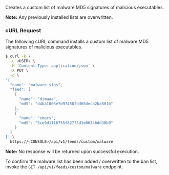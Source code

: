 Creates a custom list of malware MD5 signatures of malicious executables.

**Note:** Any previously installed lists are overwritten.

### cURL Request

The following cURL command installs a custom list of malware MD5 signatures of malicious executables.

```bash
$ curl -k \
  -u <USER> \
  -H 'Content-Type: application/json' \
  -X PUT \
  -d \
'{
  "name": "malware-sigs",
  "feed": [
    {
      "name": "dimaaa",
      "md5": "d4ba1008e7d97458fdd65deca2ba801b"
    },
    {
      "name": "emacs",
      "md5": "5ce9d1116755f827f5d1e06246dd30b9"
    }
  ]
}' \
  https://<CONSOLE>/api/v1/feeds/custom/malware
```

**Note:** No response will be returned upon successful execution.

To confirm the malware list has been added / overwritten to the ban list, invoke the `GET /api/v1/feeds/custom/malware` endpoint.


